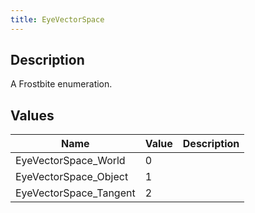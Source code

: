 ```yaml
---
title: EyeVectorSpace
---
```

## Description

A Frostbite enumeration.

## Values

| Name                    | Value | Description |
| ----------------------- | ----- | ----------- |
| EyeVectorSpace\_World   | 0     |             |
| EyeVectorSpace\_Object  | 1     |             |
| EyeVectorSpace\_Tangent | 2     |             |
